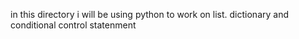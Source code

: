 in this directory i will be using python to work on list. dictionary and conditional control statenment 